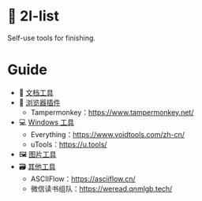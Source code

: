 # 🧰 2l-list

Self-use tools for finishing.

# Guide

- 📃 [文档工具](https://github.com/waringhu/2l-list/blob/main/posts/documentation-tool.md)
- 🧩 [浏览器插件](https://github.com/waringhu/2l-list/blob/main/posts/browser-plugin.md)
	- Tampermonkey：https://www.tampermonkey.net/
- 💻 [Windows 工具](https://github.com/waringhu/2l-list/blob/main/posts/windows-tool.md)
	- Everything：https://www.voidtools.com/zh-cn/
	- uTools：https://u.tools/
- 🖼 [图片工具](https://github.com/waringhu/2l-list/blob/main/posts/image-tool.md)
- 🗃 [其他工具](https://github.com/waringhu/2l-list/blob/main/posts/other-tool.md)
	- ASCIIFlow：https://asciiflow.cn/
	- 微信读书组队：https://weread.qnmlgb.tech/